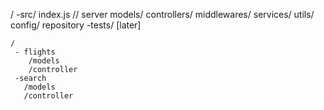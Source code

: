 /
   -src/ 
      index.js // server
      models/
      controllers/
      middlewares/
      services/
      utils/
      config/
      repository
    -tests/ [later]

    /
     - flights
        /models
        /controller
     -search
       /models
       /controller